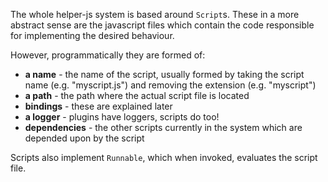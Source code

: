 The whole helper-js system is based around `Script`s. These in a more abstract sense are the javascript files which contain the code responsible for implementing the desired behaviour.

However, programmatically they are formed of:

* **a name** - the name of the script, usually formed by taking the script name (e.g. "myscript.js") and removing the extension (e.g. "myscript")
* **a path** - the path where the actual script file is located
* **bindings** - these are explained later
* **a logger** - plugins have loggers, scripts do too!
* **dependencies** - the other scripts currently in the system which are depended upon by the script

Scripts also implement `Runnable`, which when invoked, evaluates the script file.